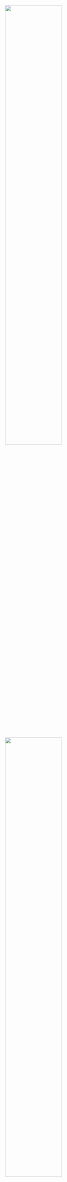 
<h1 align="center" margin=0px>
  <img src="https://github.com/oxfordcontrol/Clarabel.jl/blob/main/docs/src/assets/logo-banner-light.png#gh-light-mode-only" width=60%>
  <img src="https://github.com/oxfordcontrol/Clarabel.jl/blob/main/docs/src/assets/logo-banner-dark.png#gh-dark-mode-only"   width=60%>
  <br>
Interior Point Conic Optimization for Julia
</h1>
<p align="center">
   <a href="https://github.com/oxfordcontrol/Clarabel.jl/actions"><img src="https://github.com/oxfordcontrol/Clarabel.jl/workflows/ci/badge.svg?branch=main"></a>
  <a href="https://codecov.io/gh/oxfordcontrol/Clarabel.jl"><img src="https://codecov.io/gh/oxfordcontrol/Clarabel.jl/branch/master/graph/badge.svg"></a>
  <a href="https://oxfordcontrol.github.io/Clarabel.jl/stable"><img src="https://img.shields.io/badge/Documentation-stable-purple.svg"></a>
  <a href="https://opensource.org/licenses/Apache-2.0"><img src="https://img.shields.io/badge/License-Apache%202.0-blue.svg"></a>
  <a href="https://github.com/oxfordcontrol/Clarabel.jl/releases"><img src="https://img.shields.io/badge/Release-v0.1.2-blue.svg"></a>
</p>

<p align="center">
  <a href="#features">Features</a> •
  <a href="#installation">Installation</a> •
  <a href="#license-">License</a> •
  <a href="https://oxfordcontrol.github.io/Clarabel.jl/stable">Documentation</a>
</p>

__Clarabel.jl__ is a Julia implementation of an interior point numerical solver for convex optimization problems using a novel homogeneous embedding.  Clarabel.jl solves the following problem:

<p align="center">
  <img src="https://github.com/oxfordcontrol/Clarabel.jl/blob/main/docs/src/assets/problem_format-light.png#gh-light-mode-only" width=30%>
  <img src="https://github.com/oxfordcontrol/Clarabel.jl/blob/main/docs/src/assets/problem_format-dark.png#gh-dark-mode-only"   width=30%>
</p>

with decision variables
$x \in \mathbb{R}^n$,
$s \in \mathbb{R}^m$
and data matrices
$P=P^\top \succeq 0$,
$q \in \mathbb{R}^n$,
$A \in \mathbb{R}^{m \times n}$, and
$b \in \mathbb{R}^m$.
The convex set $\mathcal{K}$ is a composition of convex cones.


__For more information see the Clarabel.jl Documentation ([stable](https://oxfordcontrol.github.io/Clarabel.jl/stable) |  [dev](https://oxfordcontrol.github.io/Clarabel.jl/dev)).__

## Features

* __Versatile__: Clarabel.jl solves linear programs (LPs), quadratic programs (QPs), second-order cone programs (SOCPs) and semidefinite programs (SDPs).  Future versions will provide support for problems involving exponential and power cones.
* __Quadratic objectives__: Unlike interior point solvers based on the standard homogeneous self-dual embedding (HSDE), Clarabel.jl handles quadratic objectives without requiring any epigraphical reformulation of the objective.   It can therefore be significantly faster than other HSDE-based solvers for problems with quadratic objective functions.
* __Infeasibility detection__: Infeasible problems are detected using a homogeneous embedding technique.
* __JuMP / Convex.jl support__: We provide an interface to [MathOptInterface](https://jump.dev/JuMP.jl/stable/moi/) (MOI), which allows you to describe your problem in [JuMP](https://github.com/JuliaOpt/JuMP.jl) and [Convex.jl](https://github.com/JuliaOpt/Convex.jl).
* __Arbitrary precision types__: You can solve problems with any floating point precision, e.g. Float32 or Julia's BigFloat type, using either the native interface, or via MathOptInterface / Convex.jl.
* __Open Source__: Our code is available on [GitHub](https://github.com/oxfordcontrol/Clarabel.jl) and distributed under the Apache 2.0 License

## Installation
- __Clarabel.jl__ can be added via the Julia package manager (type `]`): `pkg> add Clarabel`

## License 🔍
This project is licensed under the Apache License - see the [LICENSE.md](LICENSE.md) file for details.
